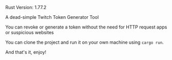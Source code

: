 Rust Version: 1.77.2

A dead-simple Twitch Token Generator Tool

You can revoke or generate a token without the need for HTTP request apps or suspicious websites

You can clone the project and run it on your own machine using `cargo run`.

And that's it, enjoy!